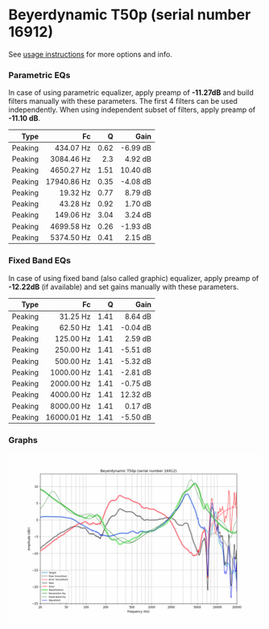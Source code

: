 # Beyerdynamic T50p (serial number 16912)
See [usage instructions](https://github.com/jaakkopasanen/AutoEq#usage) for more options and info.

### Parametric EQs
In case of using parametric equalizer, apply preamp of **-11.27dB** and build filters manually
with these parameters. The first 4 filters can be used independently.
When using independent subset of filters, apply preamp of **-11.10 dB**.

| Type    | Fc          |    Q | Gain     |
|--------:|------------:|-----:|---------:|
| Peaking | 434.07 Hz   | 0.62 | -6.99 dB |
| Peaking | 3084.46 Hz  | 2.3  | 4.92 dB  |
| Peaking | 4650.27 Hz  | 1.51 | 10.40 dB |
| Peaking | 17940.86 Hz | 0.35 | -4.08 dB |
| Peaking | 19.32 Hz    | 0.77 | 8.79 dB  |
| Peaking | 43.28 Hz    | 0.92 | 1.70 dB  |
| Peaking | 149.06 Hz   | 3.04 | 3.24 dB  |
| Peaking | 4699.58 Hz  | 0.26 | -1.93 dB |
| Peaking | 5374.50 Hz  | 0.41 | 2.15 dB  |

### Fixed Band EQs
In case of using fixed band (also called graphic) equalizer, apply preamp of **-12.22dB**
(if available) and set gains manually with these parameters.

| Type    | Fc          |    Q | Gain     |
|--------:|------------:|-----:|---------:|
| Peaking | 31.25 Hz    | 1.41 | 8.64 dB  |
| Peaking | 62.50 Hz    | 1.41 | -0.04 dB |
| Peaking | 125.00 Hz   | 1.41 | 2.59 dB  |
| Peaking | 250.00 Hz   | 1.41 | -5.51 dB |
| Peaking | 500.00 Hz   | 1.41 | -5.32 dB |
| Peaking | 1000.00 Hz  | 1.41 | -2.81 dB |
| Peaking | 2000.00 Hz  | 1.41 | -0.75 dB |
| Peaking | 4000.00 Hz  | 1.41 | 12.32 dB |
| Peaking | 8000.00 Hz  | 1.41 | 0.17 dB  |
| Peaking | 16000.01 Hz | 1.41 | -5.50 dB |

### Graphs
![](./Beyerdynamic%20T50p%20(serial%20number%2016912).png)